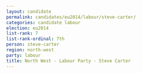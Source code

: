 ```yaml
---
layout: candidate
permalink: candidates/eu2014/labour/steve-carter/
categories: candidate labour
election: eu2014
list-rank: 7
list-rank-ordinal: 7th
person: steve-carter
region: north-west
party: labour
title: North West - Labour Party - Steve Carter
---
```

